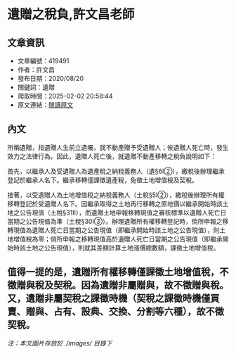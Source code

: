 # 遺贈之稅負,許文昌老師

## 文章資訊
- 文章編號：419491
- 作者：許文昌
- 發布日期：2020/08/20
- 關鍵詞：遺贈
- 爬取時間：2025-02-02 20:58:44
- 原文連結：[閱讀原文](https://real-estate.get.com.tw/Columns/detail.aspx?no=419491)

## 內文
所稱遺贈，指遺贈人生前立遺囑，就不動產贈予受遺贈人；俟遺贈人死亡時，發生效力之法律行為。因此，遺贈人死亡後，就遺贈不動產移轉之稅負說明如下：

首先，以繼承人及受遺贈人為遺產稅之納稅義務人（遺§6Ⅰ②），繳稅後辦理繼承登記於繼承人名下。繼承移轉僅課徵遺產稅，免徵土地增值稅及契稅。

接著，以受遺贈人為土地增值稅之納稅義務人（土稅§5Ⅰ②），繳稅後辦理所有權移轉登記於受遺贈人名下。因繼承取得之土地再行移轉之原地價以繼承開始時該土地之公告現值（土稅§31Ⅱ），而遺贈土地申報移轉現值之審核標準以遺贈人死亡日當期之公告現值為準（土稅§30Ⅰ③）。辦理遺贈所有權移轉登記時，倘所申報之移轉現值為遺贈人死亡日當期之公告現值（即繼承開始時該土地之公告現值），則土地增值稅為零；倘所申報之移轉現值高於遺贈人死亡日當期之公告現值（即繼承開始時該土地之公告現值），則就其差額計算土地漲價總數額，課徵土地增值稅。

值得一提的是，遺贈所有權移轉僅課徵土地增值稅，不徵贈與稅及契稅。因為遺贈非屬贈與，故不徵贈與稅。又，遺贈非屬契稅之課徵時機（契稅之課徵時機僅買賣、贈與、占有、設典、交換、分割等六種），故不徵契稅。
---
*注：本文圖片存放於 ./images/ 目錄下*
